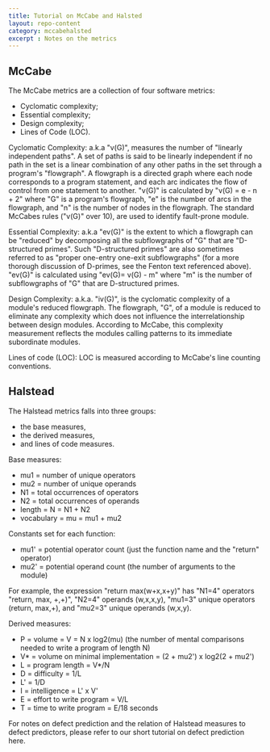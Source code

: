 ```yaml
---
title: Tutorial on McCabe and Halsted
layout: repo-content
category: mccabehalsted
excerpt : Notes on the metrics
---
```


## McCabe

The McCabe metrics are a collection of four software metrics:

+ Cyclomatic complexity;
+ Essential complexity;
+ Design complexity;
+ Lines of Code (LOC).

Cyclomatic Complexity: a.k.a "v(G)", measures the number of "linearly
independent paths". A set of paths is said to be linearly independent
if no path in the set is a linear combination of any other paths
in the set through a program's "flowgraph". A flowgraph is a directed
graph where each node corresponds to a program statement, and each
arc indicates the flow of control from one statement to another.
"v(G)" is calculated by "v(G) = e - n + 2" where "G" is a program's
flowgraph, "e" is the number of arcs in the flowgraph, and "n" is
the number of nodes in the flowgraph. The standard McCabes rules
("v(G)" over 10), are used to identify fault-prone module.

Essential Complexity: a.k.a "ev(G)" is the extent to
which a flowgraph can be "reduced" by decomposing
all the subflowgraphs of "G" that are "D-structured
primes". Such "D-structured primes" are also
sometimes referred to as "proper one-entry one-exit
subflowgraphs" (for a more thorough discussion of
D-primes, see the Fenton text referenced
above). "ev(G)" is calculated using "ev(G)= v(G) -
m" where "m" is the number of subflowgraphs of "G"
that are D-structured primes.

Design Complexity: a.k.a. "iv(G)", is the cyclomatic
complexity of a module's reduced flowgraph. The
flowgraph, "G", of a module is reduced to eliminate
any complexity which does not influence the
interrelationship between design modules. According
to McCabe, this complexity measurement reflects the
modules calling patterns to its immediate
subordinate modules.

Lines of code (LOC): LOC is measured according to McCabe's line counting conventions.


## Halstead

The Halstead metrics falls into three groups:

+ the base measures,
+ the derived measures,
+ and lines of code measures.

Base measures:

+ mu1 = number of unique operators
+ mu2 = number of unique operands
+ N1 = total occurrences of operators
+ N2 = total occurrences of operands
+ length = N = N1 + N2
+ vocabulary = mu = mu1 + mu2

Constants set for each function:

+ mu1' = potential operator count (just the function name and the "return" operator)
+ mu2' = potential operand count (the number of arguments to the module)

For example, the expression "return max(w+x,x+y)" has "N1=4" operators "return, max, +,+)", "N2=4" operands (w,x,x,y), "mu1=3" unique operators (return, max,+), and "mu2=3" unique operands (w,x,y).

Derived measures:

+ P = volume = V = N x log2(mu) (the number of mental comparisons needed to write a program of length N)
+ V* = volume on minimal implementation = (2 + mu2') x log2(2 + mu2')
+ L = program length = V*/N
+ D = difficulty = 1/L
+ L' = 1/D
+ I = intelligence = L' x V'
+ E = effort to write program = V/L
+ T = time to write program = E/18 seconds

For notes on defect prediction and the relation of Halstead measures to defect predictors, please refer to our short tutorial on defect prediction here.
